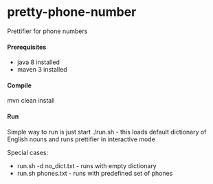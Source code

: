 # pretty-phone-number
Prettifier for phone numbers

#### Prerequisites
* java 8 installed
* maven 3 installed

#### Compile
mvn clean install

#### Run

Simple way to run is just start ./run.sh - this loads default dictionary of English nouns and runs prettifier in interactive mode
 
 Special cases:
 * run.sh -d no_dict.txt - runs with empty dictionary
 * run.sh phones.txt - runs with predefined set of phones
 
 
